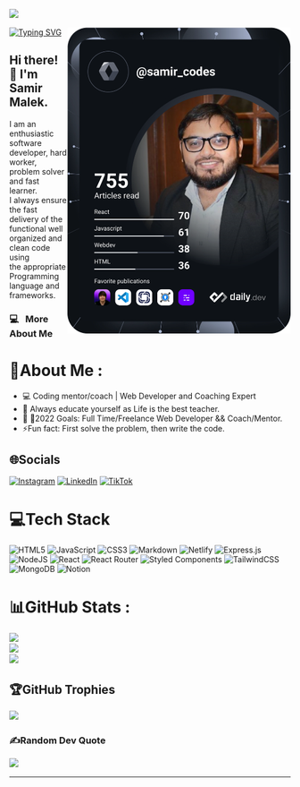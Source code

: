 <!-- ### ![Visitor](https://visitor-badge.laobi.icu/badge?page_id=samirmalekcodes.repoName) -->

![](https://komarev.com/ghpvc/?username=samirmalekcodes&label=Visitors+Count&color=blue)

<!-- <img align="right" src="https://camo.githubusercontent.com/992babdffd8c74a1502de375fbdf7e4d54773242/68747470733a2f2f6d656469612e67697068792e636f6d2f6d656469612f53576f536b4e36447854737a71494b4571762f67697068792e676966" width="300" height="300"/>
</p>
 -->
 
 <a href="https://app.daily.dev/DailyDevTips"><img align= "right" src="https://github.com/samirmalekcodes/samirmalekcodes/blob/master/devcard.svg" width="400" alt="Samir Malek's Dev Card"/></a>

[![Typing SVG](https://readme-typing-svg.herokuapp.com?size=23&duration=4998&color=9C5DF7&background=FFFFFF&vCenter=true&width=441&height=48&lines=Web+Developer+%26+Coaching+Expert)](https://git.io/typing-svg)

<h2>  Hi there! 👋 I'm Samir Malek. </h2> 
 I am an enthusiastic software developer, hard worker, problem solver and fast learner.<br> 
 I always ensure the fast delivery of the functional well organized and clean code using <br> 
 the appropriate Programming language and frameworks.

<h3>  💻 &nbsp; More About Me </h3>

# 💫About Me :
-  💻 Coding mentor/coach | Web Developer and Coaching Expert
- 🌱 Always educate yourself as Life is the best teacher.
- 📌 🧿2022 Goals: Full Time/Freelance Web Developer && Coach/Mentor.
- ⚡Fun fact: First solve the problem, then write the code.

## 🌐Socials
[![Instagram](https://img.shields.io/badge/Instagram-%23E4405F.svg?logo=Instagram&logoColor=white)](https://instagram.com/codewithsamir) [![LinkedIn](https://img.shields.io/badge/LinkedIn-%230077B5.svg?logo=linkedin&logoColor=white)](https://www.linkedin.com/in/webdeveloper-coaching-expert) [![TikTok](https://img.shields.io/badge/TikTok-%23000000.svg?logo=TikTok&logoColor=white)](https://tiktok.com/@samir_codes) 

# 💻Tech Stack
![HTML5](https://img.shields.io/badge/html5-%23E34F26.svg?style=for-the-badge&logo=html5&logoColor=white) ![JavaScript](https://img.shields.io/badge/javascript-%23323330.svg?style=for-the-badge&logo=javascript&logoColor=%23F7DF1E) ![CSS3](https://img.shields.io/badge/css3-%231572B6.svg?style=for-the-badge&logo=css3&logoColor=white) ![Markdown](https://img.shields.io/badge/markdown-%23000000.svg?style=for-the-badge&logo=markdown&logoColor=white) ![Netlify](https://img.shields.io/badge/netlify-%23000000.svg?style=for-the-badge&logo=netlify&logoColor=#00C7B7) ![Express.js](https://img.shields.io/badge/express.js-%23404d59.svg?style=for-the-badge&logo=express&logoColor=%2361DAFB)![NodeJS](https://img.shields.io/badge/node.js-6DA55F?style=for-the-badge&logo=node.js&logoColor=white) ![React](https://img.shields.io/badge/react-%2320232a.svg?style=for-the-badge&logo=react&logoColor=%2361DAFB) ![React Router](https://img.shields.io/badge/React_Router-CA4245?style=for-the-badge&logo=react-router&logoColor=white) ![Styled Components](https://img.shields.io/badge/styled--components-DB7093?style=for-the-badge&logo=styled-components&logoColor=white) ![TailwindCSS](https://img.shields.io/badge/tailwindcss-%2338B2AC.svg?style=for-the-badge&logo=tailwind-css&logoColor=white) ![MongoDB](https://img.shields.io/badge/MongoDB-%234ea94b.svg?style=for-the-badge&logo=mongodb&logoColor=white) ![Notion](https://img.shields.io/badge/Notion-%23000000.svg?style=for-the-badge&logo=notion&logoColor=white) 

# 📊GitHub Stats :
![](https://github-readme-stats.vercel.app/api?username=samirmalekcodes&theme=dracula&hide_border=false&include_all_commits=false&count_private=false)<br/>
![](https://github-readme-streak-stats.herokuapp.com/?user=samirmalekcodes&theme=dracula&hide_border=false)<br/>
![](https://github-readme-stats.vercel.app/api/top-langs/?username=samirmalekcodes&theme=dracula&hide_border=false&include_all_commits=false&count_private=false&layout=compact)

## 🏆GitHub Trophies
![](https://github-profile-trophy.vercel.app/?username=samirmalekcodes&theme=radical&no-frame=false&no-bg=false&margin-w=4)

### ✍️Random Dev Quote
![](https://quotes-github-readme.vercel.app/api?type=horizontal&theme=dark)

---

